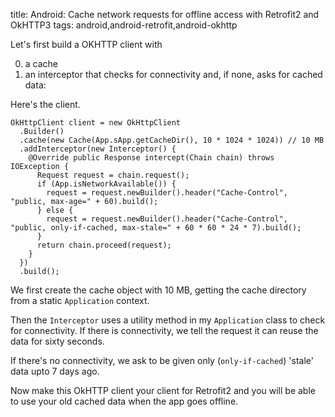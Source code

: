 title: Android: Cache network requests for offline access with Retrofit2 and OkHTTP3
tags: android,android-retrofit,android-okhttp

Let's first build a OKHTTP client with 

0. a cache
0. an interceptor that checks for connectivity and, if none, asks for cached data:

Here's the client.

    OkHttpClient client = new OkHttpClient
      .Builder()
      .cache(new Cache(App.sApp.getCacheDir(), 10 * 1024 * 1024)) // 10 MB
      .addInterceptor(new Interceptor() {
        @Override public Response intercept(Chain chain) throws IOException {
          Request request = chain.request();
          if (App.isNetworkAvailable()) {
            request = request.newBuilder().header("Cache-Control", "public, max-age=" + 60).build();
          } else {
            request = request.newBuilder().header("Cache-Control", "public, only-if-cached, max-stale=" + 60 * 60 * 24 * 7).build();
          }
          return chain.proceed(request);
        }
      })
      .build();

We first create the cache object with 10 MB, getting the cache directory from a static `Application` context.

Then the `Interceptor` uses a utility method in my `Application` class to check for connectivity. If there is connectivity, we tell the request it can reuse the data for sixty seconds.

If there's no connectivity, we ask to be given only (`only-if-cached`) 'stale' data upto 7 days ago.

Now make this OkHTTP client your client for Retrofit2 and you will be able to use your old cached data when the app goes offline.
